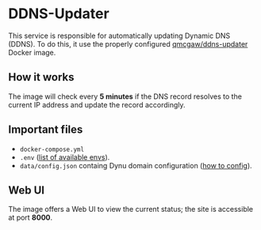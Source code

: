 # DDNS-Updater

This service is responsible for automatically updating Dynamic DNS (DDNS).
To do this, it use the properly configured [qmcgaw/ddns-updater](https://github.com/qdm12/ddns-updater) Docker image.

## How it works

The image will check every **5 minutes** if the DNS record resolves to the current IP address and update the record accordingly.

## Important files

- `docker-compose.yml`
- `.env` ([list of available envs](https://github.com/qdm12/ddns-updater#configuration)).
- `data/config.json` containg Dynu domain configuration ([how to config](https://github.com/qdm12/ddns-updater#environment-variables)).

## Web UI

The image offers a Web UI to view the current status; the site is accessible at port **8000**.
